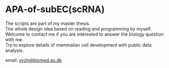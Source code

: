 # APA-of-subEC(scRNA)
The scripts are part of my master thesis.\
The whole design idea based on reading and programming by myself.\
Welcome to contact me if you are interested to answer the biology question with me.\
Try to explore details of mammalian cell development with public data analysis.

email: xyzh@biomed.au.dk
